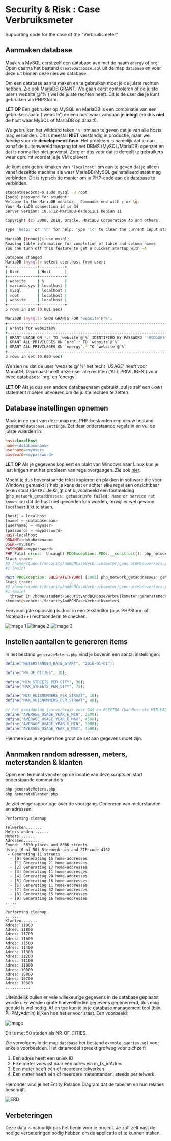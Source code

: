 # Security & Risk : Case Verbruiksmeter
Supporting code for the case of the "Verbruiksmeter"

## Aanmaken database
Maak via MySQL eerst zelf een database aan met de naam `energy` of `nrg`. Open daarna het bestand `CreateDatabase.sql` uit
de map `database` en voer deze uit binnen deze nieuwe database.

Om een database aan te maken en te gebruiken moet je de juiste rechten hebben. Zie ook [MariaDB GRANT](https://mariadb.com/kb/en/grant/).  We gaan eerst controleren of
de juiste user ('website'@'%') wel de juiste rechten heeft. Dit is de user die je kunt gebruiken via PHPStorm. 

**LET OP** Een gebruiker op MySQL en MariaDB is een combinatie van een gebruikersnaam ('website') en een host waar vandaan je **inlogt** (en dus **niet** de host waar MySQL of MariaDB op draait!). 

We gebruiken het wildcard teken `'%'` om aan te geven dat je van alle hosts mag verbinden. Dit is meestal **NIET** verstandig in productie, maar wel *handig* voor de **development-fase**. Het probleem is namelijk dat je dan vanaf de buitenwereld toegang tot het DBMS (MySQL/MariaDB) openzet en dat is normaliter niet gewenst. Zorg er dus voor dat je dergelijke gebruikers weer opruimt voordat je je VM oplevert!

Je kunt ook gebruikmaken van `'localhost'` om aan te geven dat je alleen vanaf dezelfde machine als waar MariaDB/MySQL geinstalleerd staat mag verbinden. Dit is typisch de manier om je PHP-code aan de database te verbinden.

```bash
student@secbcm:~$ sudo mysql -u root
[sudo] password for student:
Welcome to the MariaDB monitor.  Commands end with ; or \g.
Your MariaDB connection id is 34
Server version: 10.5.12-MariaDB-0+deb11u1 Debian 11

Copyright (c) 2000, 2018, Oracle, MariaDB Corporation Ab and others.

Type 'help;' or '\h' for help. Type '\c' to clear the current input statement.

MariaDB [(none)]> use mysql;
Reading table information for completion of table and column names
You can turn off this feature to get a quicker startup with -A

Database changed
MariaDB [mysql]> select user,host from user;
+-------------+-----------+
| User        | Host      |
+-------------+-----------+
| website     | %         |
| mariadb.sys | localhost |
| mysql       | localhost |
| root        | localhost |
| website     | localhost |
+-------------+-----------+
5 rows in set (0.001 sec)

MariaDB [mysql]> SHOW GRANTS FOR 'website'@'%';
+--------------------------------------------------------------------------------------------------------+
| Grants for website@%                                                                                   |
+--------------------------------------------------------------------------------------------------------+
| GRANT USAGE ON *.* TO `website`@`%` IDENTIFIED BY PASSWORD '*0CD1AE57344BB752E3A08B733916948E5A4BF96C' |
| GRANT ALL PRIVILEGES ON `nrg`.* TO `website`@`%`                                                       |
| GRANT ALL PRIVILEGES ON `energy`.* TO `website`@`%`                                                    |
+--------------------------------------------------------------------------------------------------------+
3 rows in set (0.000 sec)

```

We zien nu dat de user 'website'@'%' het recht 'USAGE' heeft voor MariaDB. Daarnaast heeft deze user alle rechten ('ALL PRIVILIGES') voor twee databases: 'nrg' en 'energy'. 

**LET OP** Als je dus een andere databasenaam gebruikt, zul je zelf een `GRANT` statement moeten uitvoeren om de juiste rechten te zetten.


## Database instellingen opnemen
Maak in de root van deze map met PHP-bestanden een nieuw bestand genaamd `database.settings`.
Zet daar onderstaande regels in en vul de juiste waarden in:
```ini
host=localhost
name=<databasenaam>
username=<myuser>
password=<mypassword>
```

**LET OP** Als je gegevens kopieert en plakt van Windows naar Linux kun je last krijgen met het probleem van regelovergangen. Zie ook [hier](https://www.aleksandrhovhannisyan.com/blog/crlf-vs-lf-normalizing-line-endings-in-git/#crlf-vs-lf-what-are-line-endings-anyway).

Mocht je dus bovenstaande tekst kopieren en plakken in software die voor Windows gemaakt is heb je kans dat er achter elke regel een onzichtbaar teken staat (de `CR`). 
Je krijgt dat bijvoorbeeld een foutmelding (`php_network_getaddresses: getaddrinfo failed: Name or service not known in`) dat de host niet gevonden kan worden, 
terwijl er wel gewoon `localhost` lijkt te staan. 

```PHP
[host] = localhost
[name] = <databasenaam>
[username] = <myuser>
[password] = <mypassword>
HOST=localhost
DBNAME=<databasenaam>
USER=<myuser>
PASSWORD=<mypassword>
PHP Fatal error:  Uncaught PDOException: PDO::__construct(): php_network_getaddresses: getaddrinfo failed: Name or service not known in /home/student/SecurityAndBCMCaseVerbruiksmeter/generateMedewerkers.php:24
Stack trace:
#0 /home/student/SecurityAndBCMCaseVerbruiksmeter/generateMedewerkers.php(24): PDO->__construct()
#1 {main}

Next PDOException: SQLSTATE[HY000] [2002] php_network_getaddresses: getaddrinfo failed: Name or service not known in /home/student/SecurityAndBCMCaseVerbruiksmeter/generateMedewerkers.php:24
Stack trace:
#0 /home/student/SecurityAndBCMCaseVerbruiksmeter/generateMedewerkers.php(24): PDO->__construct()
#1 {main}
  thrown in /home/student/SecurityAndBCMCaseVerbruiksmeter/generateMedewerkers.php on line 24
student@secbcm:~/SecurityAndBCMCaseVerbruiksmeter$
```
Eenvoudigste oplossing is door in een teksteditor (bijv. PHPStorm of Notepad++) rechtsonderin te checken.

![image 1](./images/NotepadPlusPlus-crlf.png)
![image 2](./images/NotepadPlusPlus-lf.png)
![image 3](./images/PHPStorm-crlf.png)



## Instellen aantallen te genereren items
In het bestand `generateMeters.php` vind je bovenin een aantal instellingen:
```php
define("METERSTANDEN_DATE_START", "2016-01-01");

define("NR_OF_CITIES", 10);

define("MIN_STREETS_PER_CITY", 30);
define("MAX_STREETS_PER_CITY", 75);

define("MIN_HUISNUMMERS_PER_STRAAT", 10);
define("MAX_HUISNUMMERS_PER_STRAAT", 40);

// het gemiddelde jaarverbruik voor GAS en ELECTRA (bandbreedte MIN-MAX)
define("AVERAGE_USAGE_YEAR_E_MIN", 3500);
define("AVERAGE_USAGE_YEAR_E_MAX", 4500);
define("AVERAGE_USAGE_YEAR_G_MIN", 3000);
define("AVERAGE_USAGE_YEAR_G_MAX", 4500);
```
Hiermee kun je regelen hoe groot de set aan gegevens moet zijn.

## Aanmaken random adressen, meters, meterstanden & klanten
Open een terminal venster op de locatie van deze scripts en start onderstaande commando's

```bash
php generateMeters.php
php generateKlanten.php
```

Je ziet enige rapportage over de voortgang. Genereren van meterstanden en adressen:
```text  
Performing cleanup
.......
Telwerken.......
Meterstanden.......
Meters.......
Adressen.......
Found:  5630 places and 8606 streets
Using (0 of 50) Steenenkruis and ZIP-code 4162
 - Generating 11 streets
  - [0] Generating 15 home-addresses
  - [1] Generating 21 home-addresses
  - [2] Generating 17 home-addresses
  - [3] Generating 11 home-addresses
  - [4] Generating 28 home-addresses
  - [5] Generating 16 home-addresses
  - [6] Generating 11 home-addresses
  - [7] Generating 32 home-addresses
  - [8] Generating 15 home-addresses
  - [9] Generating 16 home-addresses
.....
```

```text  
Performing cleanup
.......
Klanten.......
Adres: 11900 
Adres: 11800 
Adres: 11700 
Adres: 11600 
Adres: 11500 
Adres: 11400 
Adres: 11300 
Adres: 11200 
Adres: 11100 
Adres: 11000 
Adres: 10900 
Adres: 10800 
Adres: 10700 
Adres: 10600 
...........
```

Uiteindelijk zullen er vele willekeurige gegevens in de database geplaatst worden.
Er worden grote hoeveelheden gegevens gegenereerd, dus enig geduld is wel nodig.
Af en toe kun je in je database management tool (bijv. PHPMyAdmin) kijken hoe het er voor staat. Een voorbeeld:

![image](./images/database_report.png)

Dit is met 50 steden als NR_OF_CITIES.

Zie vervolgens in de map `database` het bestand  `example_queries.sql` voor enkele voorbeelden.
Het datamodel spreekt grofweg voor zichzelf:

1. Een adres heeft een uniek ID
1. Elke meter verwijst naar één adres via m_fk_idAdres
1. Een meter heeft één of meerdere telwerken
1. Een meter heeft één of meerdere meterstanden, steeds per telwerk.

Hieronder vind je het Entity Relation Diagram dat de tabellen en hun relaties beschrijft.

![ERD](images/Entity%20Relationship%20Diagram.png)

## Verbeteringen
Deze data is natuurlijk pas het begin voor je project. Je zult zelf vast de nodige verbeteringen nodig hebben
om de applicatie af te kunnen maken. 

